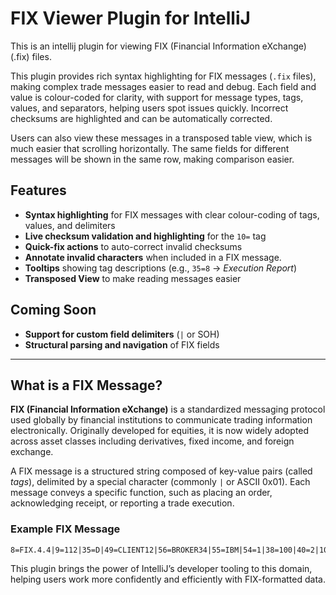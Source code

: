 <!-- Plugin description -->
# FIX Viewer Plugin for IntelliJ

This is an intellij plugin for viewing FIX (Financial Information eXchange) (.fix) files.

This plugin provides rich syntax highlighting for FIX messages (`.fix` files), making complex trade messages easier to 
read and debug. Each field and value is colour-coded for clarity, with support for message types, tags, values, and 
separators, helping users spot issues quickly. Incorrect checksums are highlighted and can be automatically corrected. 

Users can also view these messages in a transposed table view, which is much easier that scrolling horizontally. The same 
fields for different messages will be shown in the same row, making comparison easier. 

## Features

- **Syntax highlighting** for FIX messages with clear colour-coding of tags, values, and delimiters
- **Live checksum validation and highlighting** for the `10=` tag
- **Quick-fix actions** to auto-correct invalid checksums
- **Annotate invalid characters** when included in a FIX message. 
- **Tooltips** showing tag descriptions (e.g., `35=8` → *Execution Report*)
- **Transposed View** to make reading messages easier

## Coming Soon

- **Support for custom field delimiters** (`|` or SOH)
- **Structural parsing and navigation** of FIX fields


---
 
## What is a FIX Message?

**FIX (Financial Information eXchange)** is a standardized messaging protocol used globally by financial institutions to 
communicate trading information electronically. Originally developed for equities, it is now widely adopted across asset 
classes including derivatives, fixed income, and foreign exchange.

A FIX message is a structured string composed of key-value pairs (called *tags*), delimited by a special character 
(commonly `|` or ASCII 0x01). Each message conveys a specific function, such as placing an order, acknowledging receipt, 
or reporting a trade execution.

### Example FIX Message

    8=FIX.4.4|9=112|35=D|49=CLIENT12|56=BROKER34|55=IBM|54=1|38=100|40=2|10=004

This plugin brings the power of IntelliJ’s developer tooling to this domain, helping users work more confidently and 
efficiently with FIX-formatted data.

<!-- Plugin description end -->
